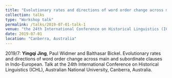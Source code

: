 ```yaml
---
title: "Evolutionary rates and directions of word order change across main and subordinate clauses in Indo-European"
collection: talks
type: "Workshop talk"
permalink: /talks/2019-07-01-talk-1
venue: "the 24th International Conference on Historical Linguistics (ICHL)"
date: 2019-07-01
location: "Canberra, Australia"
---
```


2019/7: **Yingqi Jing**, Paul Widmer and Balthasar Bickel. Evolutionary rates and directions of word order change across main and subordinate clauses in Indo-European. Talk at the 24th International Conference on Historical Linguistics (ICHL), Australian National University, Canberra, Australia.